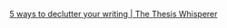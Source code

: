 [5 ways to declutter your writing | The Thesis Whisperer](https://thesiswhisperer.com/2010/11/04/5-ways-to-declutter-your-writing/)